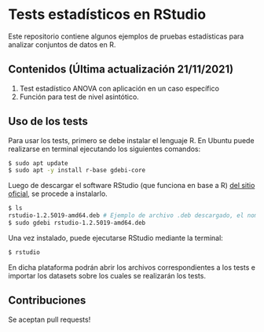 # Tests estadísticos en RStudio

Este repositorio contiene algunos ejemplos de pruebas estadísticas para analizar conjuntos de datos en R.

## Contenidos (Última actualización 21/11/2021)

1. Test estadístico ANOVA con aplicación en un caso específico 
2. Función para test de nivel asintótico. 


## Uso de los tests

Para usar los tests, primero se debe instalar el lenguaje R. En Ubuntu puede realizarse en terminal ejecutando los siguientes comandos:
```bash
$ sudo apt update
$ sudo apt -y install r-base gdebi-core
```
Luego de descargar el software RStudio (que funciona en base a R) [del sitio oficial](https://rstudio.com/products/rstudio/download/#download), se procede a instalarlo. 

```bash
$ ls
rstudio-1.2.5019-amd64.deb # Ejemplo de archivo .deb descargado, el nombre puede variar según la versión
$ sudo gdebi rstudio-1.2.5019-amd64.deb
```
Una vez instalado, puede ejecutarse RStudio  mediante la terminal:
```bash
$ rstudio
```
En dicha plataforma podrán abrir los archivos correspondientes a los tests e importar los datasets sobre los cuales se realizarán los tests.
## Contribuciones
Se aceptan pull requests!
